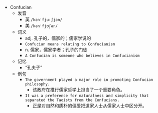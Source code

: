 - Confucian
  - 发音
    - 英 `/kən'fju:ʃjən/`
    - 美 `/kən'fjʊʃən/`
  - 词义
    - adj. 孔子的，儒家的；儒家学说的
    - `Confucian means relating to Confucianism`
    - n. 儒家，儒家学者；孔子的门徒
    - `A Confucian is someone who believes in Confucianism`
  - 记忆
    - “孔夫子”
  - 例句
    - `The government played a major role in promoting Confucian philosophy.`
      - 该政府在推行儒家哲学上担当了一个重要角色。
    - `It was a preference for naturalness and simplicity that separated the Taoists from the Confucians.`
      - 正是对自然和质朴的偏爱把道家人士从儒家人士中区分开。

